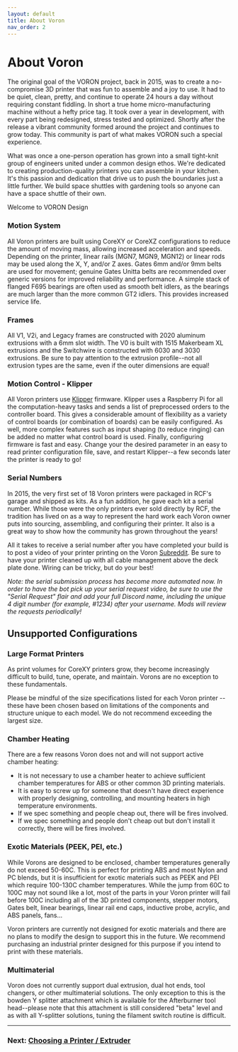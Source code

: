 ```yaml
---
layout: default
title: About Voron
nav_order: 2
---
```


# About Voron

The original goal of the VORON project, back in 2015, was to create a no-compromise 3D printer that was fun to assemble and a joy to use. It had to be quiet, clean, pretty, and continue to operate 24 hours a day without requiring constant fiddling. In short a true home micro-manufacturing machine without a hefty price tag. It took over a year in development, with every part being redesigned, stress tested and optimized. Shortly after the release a vibrant community formed around the project and continues to grow today. This community is part of what makes VORON such a special experience.

What was once a one-person operation has grown into a small tight-knit group of engineers united under a common design ethos. We're dedicated to creating production-quality printers you can assemble in your kitchen. It's this passion and dedication that drive us to push the boundaries just a little further. We build space shuttles with gardening tools so anyone can have a space shuttle of their own.

Welcome to VORON Design

### Motion System

All Voron printers are built using CoreXY or CoreXZ configurations to reduce the amount of moving mass, allowing increased acceleration and speeds. Depending on the printer, linear rails (MGN7, MGN9, MGN12) or linear rods may be used along the X, Y, and/or Z axes. Gates 6mm and/or 9mm belts are used for movement; genuine Gates Unitta belts are recommended over generic versions for improved reliability and performance. A simple stack of flanged F695 bearings are often used as smooth belt idlers, as the bearings are much larger than the more common GT2 idlers. This provides increased service life.

### Frames

All V1, V2i, and Legacy frames are constructed with 2020 aluminum extrusions with a 6mm slot width.  The V0 is built with 1515 Makerbeam XL extrusions and the Switchwire is constructed with 6030 and 3030 extrusions. Be sure to pay attention to the extrusion profile--not all extrusion types are the same, even if the outer dimensions are equal!

### Motion Control - Klipper

All Voron printers use [Klipper](https://www.klipper3d.org/Overview.html) firmware. Klipper uses a Raspberry Pi for all the computation-heavy tasks and sends a list of preprocessed orders to the controller board. This gives a considerable amount of flexibility as a variety of control boards (or combination of boards) can be easily configured. As well, more complex features such as input shaping (to reduce ringing) can be added no matter what control board is used. Finally, configuring firmware is fast and easy. Change your the desired parameter in an easy to read printer configuration file, save, and restart Klipper--a few seconds later the printer is ready to go!

### Serial Numbers

In 2015, the very first set of 18 Voron printers were packaged in RCF's garage and shipped as kits. As a fun addition, he gave each kit a serial number. While those were the only printers ever sold directly by RCF, the tradition has lived on as a way to represent the hard work each Voron owner puts into sourcing, assembling, and configuring their printer. It also is a great way to show how the community has grown throughout the years!

All it takes to receive a serial number after you have completed your build is to post a video of your printer printing on the Voron [Subreddit](https://www.reddit.com/r/voroncorexy/). Be sure to have your printer cleaned up with all cable management above the deck plate done. Wiring can be tricky, but do your best!

*Note: the serial submission process has become more automated now. In order to have the bot pick up your serial request video, be sure to use the "Serial Request" flair and add your full Discord name, including the unique 4 digit number (for example, #1234) after your username. Mods will review the requests periodically!* 

## Unsupported Configurations

### Large Format Printers

As print volumes for CoreXY printers grow, they become increasingly difficult to build, tune, operate, and maintain. Vorons are no exception to these fundamentals.

Please be mindful of the size specifications listed for each Voron printer -- these have been chosen based on limitations of the components and structure unique to each model. We do not recommend exceeding the largest size.

### Chamber Heating

There are a few reasons Voron does not and will not support active chamber heating:

* It is not necessary to use a chamber heater to achieve sufficient chamber temperatures for ABS or other common 3D printing materials.
* It is easy to screw up for someone that doesn't have direct experience with properly designing, controlling, and mounting heaters in high temperature environments.
* If we spec something and people cheap out, there will be fires involved.
* If we spec something and people don't cheap out but don't install it correctly, there will be fires involved.

### Exotic Materials (PEEK, PEI, etc.)

While Vorons are designed to be enclosed, chamber temperatures generally do not exceed 50-60C. This is perfect for printing ABS and most Nylon and PC blends, but it is insufficient for exotic materials such as PEEK and PEI which require 100-130C chamber temperatures. While the jump from 60C to 100C may not sound like a lot, most of the parts in your Voron printer will fail before 100C including all of the 3D printed components, stepper motors, Gates belt, linear bearings, linear rail end caps, inductive probe, acrylic, and ABS panels, fans...

Voron printers are currently not designed for exotic materials and there are no plans to modify the design to support this in the future. We recommend purchasing an industrial printer designed for this purpose if you intend to print with these materials.

### Multimaterial

Voron does not currently support dual extrusion, dual hot ends, tool changers, or other multimaterial solutions. The only exception to this is the bowden Y splitter attachment which is available for the Afterburner tool head--please note that this attachment is still considered "beta" level and as with all Y-splitter solutions, tuning the filament switch routine is difficult.



---

### Next: [Choosing a Printer / Extruder](./hardware.md)
